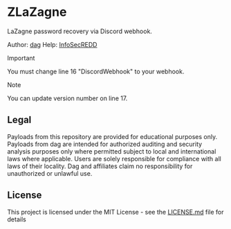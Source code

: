 # ZLaZagne
LaZagne password recovery via Discord webhook. 

Author: [dag](https://github.com/dagnazty)
Help: [InfoSecREDD](https://github.com/InfoSecREDD)

> [!IMPORTANT]
> You must change line 16 "DiscordWebhook" to your webhook.

>[!NOTE]
>You can update version number on line 17.

## Legal
Payloads from this repository are provided for educational purposes only. Payloads from dag are intended for authorized auditing and security analysis purposes only where permitted subject to local and international laws where applicable. Users are solely responsible for compliance with all laws of their locality. Dag and affiliates claim no responsibility for unauthorized or unlawful use.

## License
This project is licensed under the MIT License - see the [LICENSE.md](LICENSE.md) file for details

